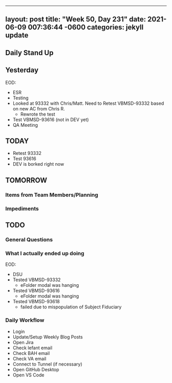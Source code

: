 
---
layout: post
title:  "Week 50, Day 231"
date:   2021-06-09 007:36:44 -0600
categories: jekyll update
---

## Daily Stand Up
## Yesterday
EOD:
* ESR
* Testing
* Looked at 93332 with Chris/Matt. Need to Retest VBMSD-93332 based on new AC from Chris R.
  * Rewrote the test
* Test VBMSD-93616 (not in DEV yet)
* QA Meeting

## TODAY
* Retest 93332
* Test 93616
* DEV is borked right now
 
## TOMORROW

### Items from Team Members/Planning

### Impediments

## TODO

### General Questions  
  
### What I actually ended up doing
EOD:
* DSU
* Tested VBMSD-93332
  * eFolder modal was hanging
* Tested VBMSD-93616
  * eFolder modal was hanging
* Tested VBMSD-93618
  * failed due to mispopulation of Subject Fiduciary

### Daily Workflow
* Login
* Update/Setup Weekly Blog Posts
* Open Jira
* Check lefant email
* Check BAH email
* Check VA email
* Connect to Tunnel (if necessary)
* Open GitHub Desktop
* Open VS Code